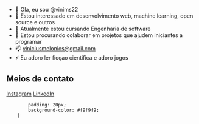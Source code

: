 - 👋 Ola, eu sou @vinims22
- 👀 Estou interessado em desenvolvimento web, machine learning, open source e outros
- 🌱 Atualmente estou cursando Engenharia de software
- 💞️ Estou procurando colaborar em projetos que ajudem iniciantes a programar
- 📫 viniciusmelonios@gmail.com
- ⚡ Eu adoro ler ficçao cientifica e adoro jogos

<!---
vinims22/vinims22 is a ✨ special ✨ repository because its `README.md` (this file) appears on your GitHub profile.
You can click the Preview link to take a look at your changes.
--->
<h2>Meios de contato</h2>

<a href="https://www.instagram.com/vini_me91/" class="btn instagram" target="_blank">Instagram</a>
<a href="https://www.linkedin.com/in/vinicius-melonio-" class="btn linkedin" target="_blank">LinkedIn</a>

  
            padding: 20px;
            background-color: #f9f9f9;
        }
